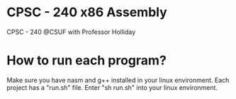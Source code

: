 # CPSC - 240 x86 Assembly

CPSC - 240 @CSUF with Professor Holliday

# How to run each program?

Make sure you have nasm and g++ installed in your linux environment. Each project has a "run.sh" file. Enter "sh run.sh" into your linux environment.
